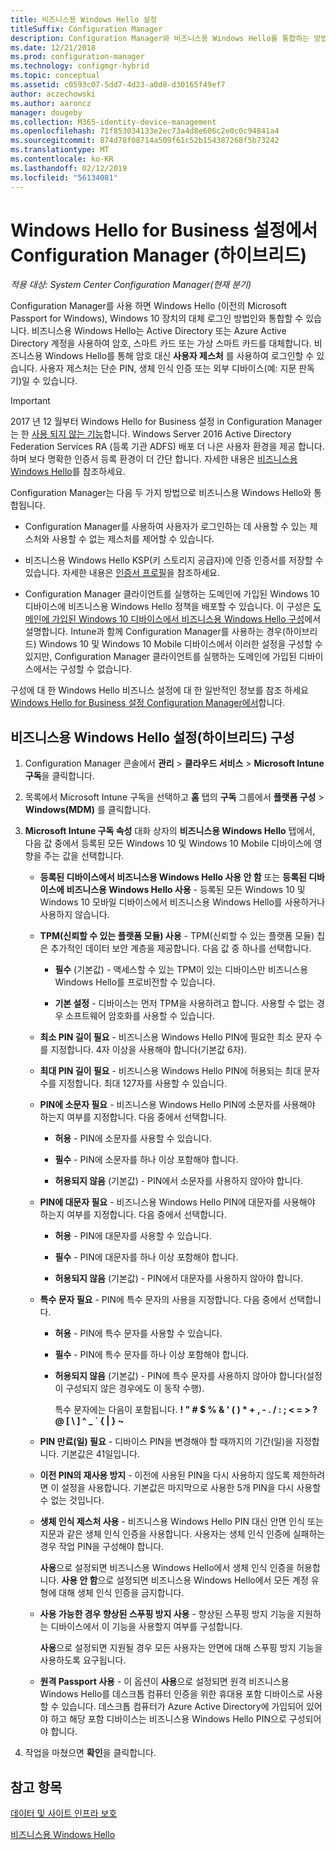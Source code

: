 ```yaml
---
title: 비즈니스용 Windows Hello 설정
titleSuffix: Configuration Manager
description: Configuration Manager와 비즈니스용 Windows Hello를 통합하는 방법을 알아봅니다.
ms.date: 12/21/2018
ms.prod: configuration-manager
ms.technology: configmgr-hybrid
ms.topic: conceptual
ms.assetid: c0593c07-5dd7-4d23-a0d8-d30165f49ef7
author: aczechowski
ms.author: aaroncz
manager: dougeby
ms.collection: M365-identity-device-management
ms.openlocfilehash: 71f853034133e2ec73a4d8e606c2e0c0c94841a4
ms.sourcegitcommit: 874d78f08714a509f61c52b154387268f5b73242
ms.translationtype: MT
ms.contentlocale: ko-KR
ms.lasthandoff: 02/12/2019
ms.locfileid: "56134081"
---
```

# <a name="windows-hello-for-business-settings-in-configuration-manager-hybrid"></a>Windows Hello for Business 설정에서 Configuration Manager (하이브리드)

*적용 대상: System Center Configuration Manager(현재 분기)*

Configuration Manager를 사용 하면 Windows Hello (이전의 Microsoft Passport for Windows), Windows 10 장치의 대체 로그인 방법인와 통합할 수 있습니다. 비즈니스용 Windows Hello는 Active Directory 또는 Azure Active Directory 계정을 사용하여 암호, 스마트 카드 또는 가상 스마트 카드를 대체합니다. 비즈니스용 Windows Hello를 통해 암호 대신 **사용자 제스처** 를 사용하여 로그인할 수 있습니다. 사용자 제스처는 단순 PIN, 생체 인식 인증 또는 외부 디바이스(예: 지문 판독기)일 수 있습니다.  

> [!Important]  
> 2017 년 12 월부터 Windows Hello for Business 설정 in Configuration Manager는 한 [사용 되지 않는 기능](/sccm/core/plan-design/changes/deprecated/removed-and-deprecated-cmfeatures)합니다. Windows Server 2016 Active Directory Federation Services RA (등록 기관 ADFS) 배포 더 나은 사용자 환경을 제공 합니다. 하며 보다 명확한 인증서 등록 환경이 더 간단 합니다. 자세한 내용은 [비즈니스용 Windows Hello](https://docs.microsoft.com/windows/access-protection/hello-for-business/hello-identity-verification)를 참조하세요.  


Configuration Manager는 다음 두 가지 방법으로 비즈니스용 Windows Hello와 통합됩니다.  

- Configuration Manager를 사용하여 사용자가 로그인하는 데 사용할 수 있는 제스처와 사용할 수 없는 제스처를 제어할 수 있습니다.  

- 비즈니스용 Windows Hello KSP(키 스토리지 공급자)에 인증 인증서를 저장할 수 있습니다. 자세한 내용은 [인증서 프로필](create-pfx-certificate-profiles.md)을 참조하세요.  

- Configuration Manager 클라이언트를 실행하는 도메인에 가입된 Windows 10 디바이스에 비즈니스용 Windows Hello 정책을 배포할 수 있습니다. 이 구성은 [도메인에 가입된 Windows 10 디바이스에서 비즈니스용 Windows Hello 구성](/sccm/protect/deploy-use/windows-hello-for-business-settings#configure-windows-hello-for-business-on-domain-joined-windows-10-devices)에서 설명합니다. Intune과 함께 Configuration Manager를 사용하는 경우(하이브리드) Windows 10 및 Windows 10 Mobile 디바이스에서 이러한 설정을 구성할 수 있지만, Configuration Manager 클라이언트를 실행하는 도메인에 가입된 디바이스에서는 구성할 수 없습니다.   

구성에 대 한 Windows Hello 비즈니스 설정에 대 한 일반적인 정보를 참조 하세요 [Windows Hello for Business 설정 Configuration Manager에서](/sccm/protect/deploy-use/windows-hello-for-business-settings)합니다.



## <a name="configure-windows-hello-for-business-settings-hybrid"></a>비즈니스용 Windows Hello 설정(하이브리드) 구성  

1. Configuration Manager 콘솔에서 **관리** > **클라우드 서비스** > **Microsoft Intune 구독**을 클릭합니다.  

2. 목록에서 Microsoft Intune 구독을 선택하고 **홈** 탭의 **구독** 그룹에서 **플랫폼 구성** > **Windows(MDM)** 를 클릭합니다.  

3. **Microsoft Intune 구독 속성** 대화 상자의 **비즈니스용 Windows Hello** 탭에서, 다음 값 중에서 등록된 모든 Windows 10 및 Windows 10 Mobile 디바이스에 영향을 주는 값을 선택합니다.  

   - **등록된 디바이스에서 비즈니스용 Windows Hello 사용 안 함** 또는 **등록된 디바이스에 비즈니스용 Windows Hello 사용** - 등록된 모든 Windows 10 및 Windows 10 모바일 디바이스에서 비즈니스용 Windows Hello를 사용하거나 사용하지 않습니다.  

   - **TPM(신뢰할 수 있는 플랫폼 모듈) 사용** - TPM(신뢰할 수 있는 플랫폼 모듈) 칩은 추가적인 데이터 보안 계층을 제공합니다. 다음 값 중 하나를 선택합니다.  

     -   **필수** (기본값) - 액세스할 수 있는 TPM이 있는 디바이스만 비즈니스용 Windows Hello를 프로비전할 수 있습니다.  

     -   **기본 설정** - 디바이스는 먼저 TPM을 사용하려고 합니다. 사용할 수 없는 경우 소프트웨어 암호화를 사용할 수 있습니다.  

   - **최소 PIN 길이 필요** - 비즈니스용 Windows Hello PIN에 필요한 최소 문자 수를 지정합니다. 4자 이상을 사용해야 합니다(기본값 6자).  

   - **최대 PIN 길이 필요** - 비즈니스용 Windows Hello PIN에 허용되는 최대 문자 수를 지정합니다. 최대 127자를 사용할 수 있습니다.  

   - **PIN에 소문자 필요** - 비즈니스용 Windows Hello PIN에 소문자를 사용해야 하는지 여부를 지정합니다. 다음 중에서 선택합니다.  

     -   **허용** - PIN에 소문자를 사용할 수 있습니다.  

     -   **필수** - PIN에 소문자를 하나 이상 포함해야 합니다.  

     -   **허용되지 않음** (기본값) - PIN에서 소문자를 사용하지 않아야 합니다.  

   - **PIN에 대문자 필요** - 비즈니스용 Windows Hello PIN에 대문자를 사용해야 하는지 여부를 지정합니다. 다음 중에서 선택합니다.  

     -   **허용** - PIN에 대문자를 사용할 수 있습니다.  

     -   **필수** - PIN에 대문자를 하나 이상 포함해야 합니다.  

     -   **허용되지 않음** (기본값) - PIN에서 대문자를 사용하지 않아야 합니다.  

   - **특수 문자 필요** - PIN에 특수 문자의 사용을 지정합니다. 다음 중에서 선택합니다.  

     - **허용** - PIN에 특수 문자를 사용할 수 있습니다.  

     - **필수** - PIN에 특수 문자를 하나 이상 포함해야 합니다.  

     - **허용되지 않음** (기본값) - PIN에 특수 문자를 사용하지 않아야 합니다(설정이 구성되지 않은 경우에도 이 동작 수행).  

       특수 문자에는 다음이 포함됩니다. **! " # $ % & ' ( ) \* + , - . / : ; < = > ? @ [ \ ] ^ _ ` { &#124; } ~**  

   - **PIN 만료(일) 필요** - 디바이스 PIN을 변경해야 할 때까지의 기간(일)을 지정합니다. 기본값은 41일입니다.  

   - **이전 PIN의 재사용 방지** - 이전에 사용된 PIN을 다시 사용하지 않도록 제한하려면 이 설정을 사용합니다. 기본값은 마지막으로 사용한 5개 PIN을 다시 사용할 수 없는 것입니다.  

   - **생체 인식 제스처 사용** - 비즈니스용 Windows Hello PIN 대신 안면 인식 또는 지문과 같은 생체 인식 인증을 사용합니다. 사용자는 생체 인식 인증에 실패하는 경우 작업 PIN을 구성해야 합니다.  

      **사용**으로 설정되면 비즈니스용 Windows Hello에서 생체 인식 인증을 허용합니다.  **사용 안 함**으로 설정되면 비즈니스용 Windows Hello에서 모든 계정 유형에 대해 생체 인식 인증을 금지합니다.  

   - **사용 가능한 경우 향상된 스푸핑 방지 사용** - 향상된 스푸핑 방지 기능을 지원하는 디바이스에서 이 기능을 사용할지 여부를 구성합니다.  

      **사용**으로 설정되면 지원될 경우 모든 사용자는 안면에 대해 스푸핑 방지 기능을 사용하도록 요구됩니다.  

   - **원격 Passport 사용** - 이 옵션이 **사용**으로 설정되면 원격 비즈니스용 Windows Hello를 데스크톱 컴퓨터 인증을 위한 휴대용 포함 디바이스로 사용할 수 있습니다. 데스크톱 컴퓨터가 Azure Active Directory에 가입되어 있어야 하고 해당 포함 디바이스는 비즈니스용 Windows Hello PIN으로 구성되어야 합니다.  

4. 작업을 마쳤으면 **확인**을 클릭합니다.  



## <a name="see-also"></a>참고 항목  

[데이터 및 사이트 인프라 보호](/sccm/protect/understand/protect-data-and-site-infrastructure)

[비즈니스용 Windows Hello](https://docs.microsoft.com/windows/security/identity-protection/hello-for-business/hello-identity-verification)  
